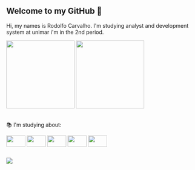 ##  Welcome to my GitHub 👋
 Hi, my names is Rodolfo Carvalho. I'm studying analyst and development system at unimar i'm in the 2nd period.
<br>

<div>
  <img height="180em" src="https://github-readme-stats.vercel.app/api?username=iTzRodz&show_icons=true&theme=dracula&include_all_commits=true&count_private=true"/>
  <img height="180em" src="https://github-readme-stats.vercel.app/api/top-langs/?username=iTzRodz&layout=compact&langs_count=7&theme=dracula"/>
</div> 
<br>
 
<div>
  <p> 📚 I'm studying about:</p>
  
  <img align="center" alt="" height="30" width="50" src="https://cdn.jsdelivr.net/gh/devicons/devicon/icons/html5/html5-original.svg"> 
  <img align="center" alt="" height="30" width="50" src="https://cdn.jsdelivr.net/gh/devicons/devicon/icons/css3/css3-original.svg">
  <img align="center" alt="" height="30" width="50" src="https://cdn.jsdelivr.net/gh/devicons/devicon/icons/javascript/javascript-original.svg">
  <img align="center" alt="" height="30" width="50" src="https://cdn.jsdelivr.net/gh/devicons/devicon/icons/php/php-original.svg" />
  <img align="center" alt="" height="30" width="50" src="https://cdn.jsdelivr.net/gh/devicons/devicon/icons/python/python-original.svg">
</div>
 
 ##
 <a href="https://www.linkedin.com/in/rodolfo-c-923a16210/" target="_blank"><img src="https://img.shields.io/badge/-LinkedIn-%230077B5?style=for-the-badge&logo=linkedin&logoColor=white" target="_blank"></a>
